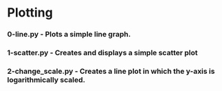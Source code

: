 # Plotting

### 0-line.py - Plots a simple line graph.

### 1-scatter.py - Creates and displays a simple scatter plot

### 2-change_scale.py - Creates a line plot in which the y-axis is logarithmically scaled.
